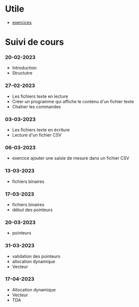 # Utile
- [exercices](https://github.com/tony-maulaz/info2-exercices)

# Suivi de cours

### 20-02-2023
- Introduction
- Structutre

### 27-02-2023
- Les fichiers texte en lecture
- Créer un programme qui affiche le contenu d'un fichier texte
- Chaîner les commandes

### 03-03-2023
- Les fichiers texte en écriture
- Lecture d'un fichier CSV

### 06-03-2023
- exercice ajouter une saisie de mesure dans un fichier CSV

### 13-03-2023
- fichiers binaires

### 17-03-2023
- fichiers binaires
- début des pointeurs

### 20-03-2023
- pointeurs

### 31-03-2023
- validation des pointeurs
- allocation dynamique
- Vecteur

### 17-04-2023
- Allocation dynamique
- Vecteur
- TDA
